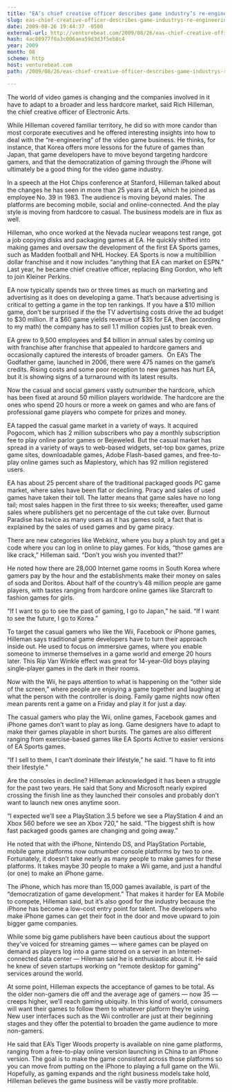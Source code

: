 ```yaml
---
title: "EA’s chief creative officer describes game industry’s re-engineering"
slug: eas-chief-creative-officer-describes-game-industrys-re-engineering
date: 2009-08-26 19:44:37 -0500
external-url: http://venturebeat.com/2009/08/26/eas-chief-creative-officer-describes-game-industrys-re-engineering/
hash: 4ac80977f0a3c006aea59d3d3f5eb8c4
year: 2009
month: 08
scheme: http
host: venturebeat.com
path: /2009/08/26/eas-chief-creative-officer-describes-game-industrys-re-engineering/

---
```


The world of video games is changing and the companies involved in it have to adapt to a broader and less hardcore market, said Rich Hilleman, the chief creative officer of Electronic Arts.

While Hilleman covered familiar territory, he did so with more candor than most corporate executives and he offered interesting insights into how to deal with the “re-engineering” of the video game business. He thinks, for instance, that Korea offers more lessons for the future of games than Japan, that game developers have to move beyond targeting hardcore gamers, and that the democratization of gaming through the iPhone will ultimately be a good thing for the video game industry.

In a speech at the Hot Chips conference at Stanford, Hilleman talked about the changes he has seen in more than 25 years at EA, which he joined as employee No. 39 in 1983. The audience is moving beyond males. The platforms are becoming mobile, social and online-connected. And the play style is moving from hardcore to casual. The business models are in flux as well.

Hilleman, who once worked at the Nevada nuclear weapons test range, got a job copying disks and packaging games at EA. He quickly shifted into making games and oversaw the development of the first EA Sports games, such as Madden football and NHL Hockey. EA Sports is now a multibillion dollar franchise and it now includes “anything that EA can market on ESPN.” Last year, he became chief creative officer, replacing Bing Gordon, who left to join Kleiner Perkins.

EA now typically spends two or three times as much on marketing and advertising as it does on developing a game. That’s because advertising is critical to getting a game in the top ten rankings. If you have a $10 million game, don’t be surprised if the the TV advertising costs drive the ad budget to $30 million. If a $60 game yields revenue of $35 for EA, then (according to my math) the company has to sell 1.1 million copies just to break even.

EA grew to 9,500 employees and $4 billion in annual sales by coming up with franchise after franchise that appealed to hardcore gamers and occasionally captured the interests of broader gamers.  On EA’s The Godfather game, launched in 2006, there were 475 names on the game’s credits. Rising costs and some poor reception to new games has hurt EA, but it is showing signs of a turnaround with its latest results.

Now the casual and social gamers vastly outnumber the hardcore, which has been fixed at around 50 million players worldwide. The hardcore are the ones who spend 20 hours or more a week on games and who are fans of professional game players who compete for prizes and money.

EA tapped the casual game market in a variety of ways. It acquired Pogocom, which has 2 million subscribers who pay a monthly subscription fee to play online parlor games or Bejeweled. But the casual market has spread in a variety of ways to web-based widgets, set-top box games, prize game sites, downloadable games, Adobe Flash-based games, and free-to-play online games such as Maplestory, which has 92 million registered users.

EA has about 25 percent share of the traditional packaged goods PC game market, where sales have been flat or declining. Piracy and sales of used games have taken their toll. The latter means that game sales have no long tail; most sales happen in the first three to six weeks; thereafter, used game sales where publishers get no percentage of the cut take over. Burnout Paradise has twice as many users as it has games sold, a fact that is explained by the sales of used games and by game piracy.

There are new categories like Webkinz, where you buy a plush toy and get a code where you can log in online to play games. For kids, “those games are like crack,” Hilleman said. “Don’t you wish you invented that?”

He noted how there are 28,000 Internet game rooms in South Korea where gamers pay by the hour and the establishments make their money on sales of soda and Doritos. About half of the country’s 48 million people are game players, with tastes ranging from hardcore online games like Starcraft to fashion games for girls.

“If I want to go to see the past of gaming, I go to Japan,” he said. “If I want to see the future, I go to Korea.”

To target the casual gamers who like the Wii, Facebook or iPhone games, Hilleman says traditional game developers have to turn their approach inside out. He used to focus on immersive games, where you enable someone to immerse themselves in a game world and emerge 20 hours later. This Rip Van Winkle effect was great for 14-year-0ld boys playing single-player games in the dark in their rooms.

Now with the Wii, he pays attention to what is happening on the “other side of the screen,” where people are enjoying a game together and laughing at what the person with the controller is doing. Family game nights now often mean parents rent a game on a Friday and play it for just a day.

The casual gamers who play the Wii, online games, Facebook games and iPhone games don’t want to play as long. Game designers have to adapt to make their games playable in short bursts. The games are also different ranging from exercise-based games like EA Sports Active to easier versions of EA Sports games.

“If I sell to them, I can’t dominate their lifestyle,” he said. “I have to fit into their lifestyle.”

Are the consoles in decline? Hilleman acknowledged it has been a struggle for the past two years. He said that Sony and Microsoft nearly expired crossing the finish line as they launched their consoles and probably don’t want to launch new ones anytime soon.

“I expected we’ll see a PlayStation 3.5 before we see a PlayStation 4 and an Xbox 560 before we see an Xbox 720,” he said. “The biggest shift is how fast packaged goods games are changing and going away.”

He noted that with the iPhone, Nintendo DS, and PlayStation Portable, mobile game platforms now outnumber console platforms by two to one. Fortunately, it doesn’t take nearly as many people to make games for these platforms. It takes maybe 30 people to make a Wii game, and just a handful (or one) to make an iPhone game.

The iPhone, which has more than 15,000 games available, is part of the “democratization of game development.” That makes it harder for EA Mobile to compete, Hilleman said, but it’s also good for the industry because the iPhone has become a low-cost entry point for talent. The developers who make iPhone games can get their foot in the door and move upward to join bigger game companies.

While some big game publishers have been cautious about the support they’ve voiced for streaming games — where games can be played on demand as players log into a game stored on a server in an Internet-connected data center — Hileman said he is enthusiastic about it. He said he knew of seven startups working on “remote desktop for gaming” services around the world.

At some point, Hilleman expects the acceptance of games to be total. As the older non-gamers die off and the average age of gamers — now 35 — creeps higher, we’ll reach gaming ubiquity. In this kind of world, consumers will want their games to follow them to whatever platform they’re using. New user interfaces such as the Wii controller are just at their beginning stages and they offer the potential to broaden the game audience to more non-gamers.

He said that EA’s Tiger Woods property is available on nine game platforms, ranging from a free-to-play online version launching in China to an iPhone version. The goal is to make the game consistent across those platforms so you can move from putting on the iPhone to playing a full game on the Wii. Hopefully, as gaming expands and the right business models take hold, Hilleman believes the game business will be vastly more profitable.



    

